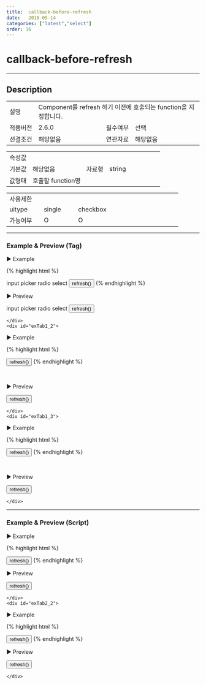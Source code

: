 ```yaml
---
title:  callback-before-refresh
date:   2018-05-14
categories: ["latest","select"]
order: 16
---
```


callback-before-refresh
===

---

## Description

<table style="width:100%">
    <colgroup>
        <col width="15%"/>
        <col width="35%"/>
        <col width="15%"/>
        <col width="35%"/>
    </colgroup>
    <tr>
        <td class="tdTitle tdBg">설명</td>
        <td colspan="3">Component를 refresh 하기 이전에 호출되는 function을 지정합니다.</td>
    </tr>
    <tr>
        <td class="tdTitle tdBg">적용버전</td>
        <td>2.6.0</td>
        <td class="tdTitle tdBg">필수여부</td>
        <td>선택</td>
    </tr>
    <tr>
        <td class="tdTitle tdBg">선결조건</td>
        <td>해당없음</td>
        <td class="tdTitle tdBg">연관자료</td>
        <td>해당없음</td>
    </tr>
</table>
<table style="width:100%">
    <colgroup>
        <col width="15%"/>
        <col width="35%"/>
        <col width="15%"/>
        <col width="35%"/>
    </colgroup>
    <tr>
        <td class="tdTitle tdBg tdCenter" colspan="4">속성값</td>
    </tr>
    <tr>
        <td class="tdTitle tdBg">기본값</td>
        <td>해당없음</td>
        <td class="tdTitle tdBg">자료형</td>
        <td>string</td>
    </tr>
    <tr>
        <td class="tdTitle tdBg">값형태</td>
        <td colspan="3">호출할 function명</td>
    </tr>
</table>
<table style="width:100%">
    <colgroup>
        <col width="20%"/>
        <col width="20%"/>
        <col width="20%"/>
        <col width="20%"/>
        <col width="20%"/>
    </colgroup>
    <tr>
        <td class="tdTitle tdBg tdCenter" colspan="5">사용제한</td>
    </tr>
    <tr>
        <td class="tdTitle tdBg">uitype</td>
        <td class="tdCenter">single</td>
        <td class="tdCenter">checkbox</td>
        <td></td>
        <td></td>
    </tr>
    <tr>
        <td class="tdTitle tdBg">가능여부</td>
        <td class="tdBlue tdCenter">O</td>
        <td class="tdBlue tdCenter">O</td>
        <td></td>
        <td></td>
    </tr>
</table>

---
### Example & Preview (Tag)

<script>
    var jsondata = [
        {text : 'input', value : 'iValue'},
        {text : 'picker', value : 'pValue'},
        {text : 'radio', value : 'rValue'},
        {text : 'select', value : 'sValue'}
    ];
    function beforeRefreshfunc(){
        alert('refresh이전 호출');
    };
</script>

<sbux-tabs id="exTab1" name="exTab1" uitype="normal" title-target-id-array="{exTab1_1,exTab1_2}^exTab1_3" title-text-array="single{고정형,변동형}^checkbox(변동형)" is-scrollable="false">
</sbux-tabs>
<div class="tab-content">
    <div id="exTab1_1">

▶ Example

{% highlight html %}
<script>
    function beforeRefreshfunc(){
        alert('refresh이전 호출');
    };
</script>
<sbux-select id="sbIdx1_1" name="sbTagNm1_1" uitype="single" callback-before-refresh="beforeRefreshfunc">
    <option-item value="iValue">input</option-item>
    <option-item value="pValue">picker</option-item>
    <option-item value="rValue">radio</option-item>
    <option-item value="sValue">select</option-item>
</sbux-select>
<input type="button" value="refresh()" onclick="SBUxMethod.refresh('sbTagNm1_1')">
{% endhighlight %}

<br>

▶ Preview 

<sbux-select id="sbIdx1_1" name="sbTagNm1_1" uitype="single" callback-before-refresh="beforeRefreshfunc">
    <option-item value="iValue">input</option-item>
    <option-item value="pValue">picker</option-item>
    <option-item value="rValue">radio</option-item>
    <option-item value="sValue">select</option-item>
</sbux-select>
<input type="button" value="refresh()" onclick="SBUxMethod.refresh('sbTagNm1_1')">

    </div>
    <div id="exTab1_2">

▶ Example

{% highlight html %}
<script>
    var jsondata = [
        {text : 'input', value : 'iValue'},
        {text : 'picker', value : 'pValue'},
        {text : 'radio', value : 'rValue'},
        {text : 'select', value : 'sValue'}
    ];
    function beforeRefreshfunc(){
        alert('refresh이전 호출');
    };
</script>
<sbux-select id="sbIdx1_2" name="sbTagNm1_2" uitype="single" jsondata-ref="jsondata" callback-before-refresh="beforeRefreshfunc"></sbux-select>
<input type="button" value="refresh()" onclick="SBUxMethod.refresh('sbTagNm1_2')">
{% endhighlight %}

<br>

▶ Preview 

<sbux-select id="sbIdx1_2" name="sbTagNm1_2" uitype="single" jsondata-ref="jsondata" callback-before-refresh="beforeRefreshfunc"></sbux-select>
<input type="button" value="refresh()" onclick="SBUxMethod.refresh('sbTagNm1_2')">

    </div>
    <div id="exTab1_3">

▶ Example

{% highlight html %}
<script>
    var jsondata = [
        {text : 'input', value : 'iValue'},
        {text : 'picker', value : 'pValue'},
        {text : 'radio', value : 'rValue'},
        {text : 'select', value : 'sValue'}
    ];
    function beforeRefreshfunc(){
        alert('refresh이전 호출');
    };
</script>
<sbux-select id="sbIdx1_3" name="sbTagNm1_3" uitype="checkbox" jsondata-ref="jsondata" callback-before-refresh="beforeRefreshfunc"></sbux-select>
<input type="button" value="refresh()" onclick="SBUxMethod.refresh('sbTagNm1_3')">
{% endhighlight %}

<br>

▶ Preview 

<sbux-select id="sbIdx1_3" name="sbTagNm1_3" uitype="checkbox" jsondata-ref="jsondata" callback-before-refresh="beforeRefreshfunc"></sbux-select>
<input type="button" value="refresh()" onclick="SBUxMethod.refresh('sbTagNm1_3')">

    </div>
</div>

---
### Example & Preview (Script)

<sbux-tabs id="exTab2" name="exTab2" uitype="normal" title-target-id-array="exTab2_1^exTab2_2" title-text-array="single(변동형)^checkbox(변동형)" is-scrollable="false">
</sbux-tabs>
<div class="tab-content">
    <div id="exTab2_1">

▶ Example

{% highlight html %}
<div id="sbArea2_1"></div>
<input type="button" value="refresh()" onclick="SBUxMethod.refresh('sbScriptNm2_1')">
<script>
    var jsondata = [
        {text : 'input', value : 'iValue'},
        {text : 'picker', value : 'pValue'},
        {text : 'radio', value : 'rValue'},
        {text : 'select', value : 'sValue'}
    ];
    function beforeRefreshfunc(){
        alert('refresh이전 호출');
    };
    $(document).ready(function(){
        $('#sbArea2_1').sbSelect({
            name : 'sbScriptNm2_1',
            uitype : 'single',
            jsondataRef : 'jsondata',
            callbackBeforeRefresh : 'beforeRefreshfunc'
        });
    }); 
</script>
{% endhighlight %}

<br>

▶ Preview 

<div id="sbArea2_1"></div>
<input type="button" value="refresh()" onclick="SBUxMethod.refresh('sbScriptNm2_1')">
<script>
    $(document).ready(function(){
        $('#sbArea2_1').sbSelect({
            name : 'sbScriptNm2_1',
            uitype : 'single',
            jsondataRef : 'jsondata',
            callbackBeforeRefresh : 'beforeRefreshfunc'
        });
    }); 
</script>

    </div>
    <div id="exTab2_2">

▶ Example

{% highlight html %}
<div id="sbArea2_2"></div>
<input type="button" value="refresh()" onclick="SBUxMethod.refresh('sbScriptNm2_2')">
<script>
    var jsondata = [
        {text : 'input', value : 'iValue'},
        {text : 'picker', value : 'pValue'},
        {text : 'radio', value : 'rValue'},
        {text : 'select', value : 'sValue'}
    ];
    function beforeRefreshfunc(){
        alert('refresh이전 호출');
    };
    $(document).ready(function(){
        $('#sbArea2_2').sbSelect({
            name : 'sbScriptNm2_2',
            uitype : 'checkbox',
            jsondataRef : 'jsondata',
            callbackBeforeRefresh : 'beforeRefreshfunc'
        });
    }); 
</script>
{% endhighlight %}

<br>

▶ Preview 

<div id="sbArea2_2"></div>
<input type="button" value="refresh()" onclick="SBUxMethod.refresh('sbScriptNm2_2')">
<script>
    $(document).ready(function(){
        $('#sbArea2_2').sbSelect({
            name : 'sbScriptNm2_2',
            uitype : 'checkbox',
            jsondataRef : 'jsondata',
            callbackBeforeRefresh : 'beforeRefreshfunc'
        });
    }); 
</script>

    </div>
</div>